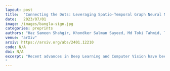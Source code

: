 ```yaml
---
layout: post
title:  "Connecting the Dots: Leveraging Spatio-Temporal Graph Neural Networks for Accurate Bangla Sign Language Recognition"
date:   2023/07/01
image: /images/bangla-sign.jpg
categories: preprints
authors: "Haz Sameen Shahgir, Khondker Salman Sayeed, Md Toki Tahmid, Tanjeem Azwad Zaman, Md Zarif Ul Alam"
venue: "arXiv"
arxiv: https://arxiv.org/abs/2401.12210
code: N/A
doi: N/A
excerpt: "Recent advances in Deep Learning and Computer Vision have been successfully leveraged to serve marginalized communities in various contexts. One such area is Sign Language - a primary means of communication for the deaf community. However, so far, the bulk of research efforts and investments have gone into American Sign Language, and research activity into low-resource sign languages - especially Bangla Sign Language - has lagged significantly. In this research paper, we present a new word-level Bangla Sign Language dataset - BdSL40 - consisting of 611 videos over 40 words, along with two different approaches: one with a 3D Convolutional Neural Network model and another with a novel Graph Neural Network approach for the classification of BdSL40 dataset. This is the first study on word-level BdSL recognition, and the dataset was transcribed from Indian Sign Language (ISL) using the Bangla Sign Language Dictionary (1997). The proposed GNN model achieved an F1 score of 89%. The study highlights the significant lexical and semantic similarity between BdSL, West Bengal Sign Language, and ISL, and the lack of word-level datasets for BdSL in the literature. We release the dataset and source code to stimulate further research.
"
---
```

